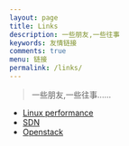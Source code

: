 ```yaml
---
layout: page
title: Links
description: 一些朋友,一些往事
keywords: 友情链接
comments: true
menu: 链接
permalink: /links/
---
```


> 一些朋友,一些往事...... 

 * [Linux performance](http://www.brendangregg.com/linuxperf.html)
 * [SDN](http://sdnhub.org/tutorials/) 
 * [Openstack](https://openstack.com) 

 
